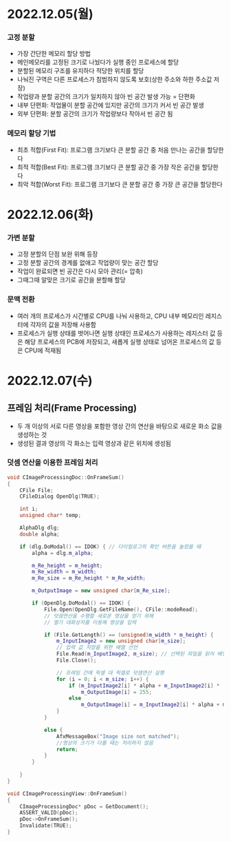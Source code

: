 # 2022.12.05(월)

### 고정 분할
- 가장 간단한 메모리 할당 방법
- 메인메모리를 고정된 크기로 나눴다가 실행 중인 프로세스에 할당
- 분할된 메모리 구조를 유지하다 적당한 위치를 할당
- 나눠진 구역은 다른 프로세스가 침범하지 않도록 보호(상한 주소와 하한 주소값 저장)
- 작업량과 분할 공간의 크기가 일치하지 않아 빈 공간 발생 가능 = 단편화
- 내부 단편화: 작업물이 분할 공간에 있지만 공간의 크기가 커서 빈 공간 발생
- 외부 단편화: 분할 공간의 크기가 작업량보다 작아서 빈 공간 됨

### 메모리 할당 기법
- 최초 적합(First Fit): 프로그램 크기보다 큰 분할 공간 중 처음 만나는 공간을 할당한다
- 최적 적합(Best Fit): 프로그램 크기보다 큰 분할 공간 중 가장 작은 공간을 할당한다
- 최악 적합(Worst Fit): 프로그램 크기보다 큰 분할 공간 중 가장 큰 공간을 할당한다

# 2022.12.06(화)
### 가변 분할
- 고정 분할의 단점 보완 위해 등장
- 고정 분할 공간의 경계를 없애고 작업량이 맞는 공간 할당
- 작업이 완료되면 빈 공간은 다시 모아 관리(= 압축)
- 그때그때 알맞은 크기로 공간을 분할해 할당

### 문맥 전환
- 여러 개의 프로세스가 시간별로 CPU를 나눠 사용하고, CPU 내부 메모리인 레지스터에 각자의 값을 저장해 사용함
- 프로세스가 실행 상태를 벗어나면 실행 상태인 프로세스가 사용하는 레지스터 값 등은 해당 프로세스의 PCB에 저장되고, 새롭게 실행 상태로 넘어온 프로세스의 값 등은 CPU에 적재됨

# 2022.12.07(수)

## 프레임 처리(Frame Processing)
- 두 개 이상의 서로 다른 영상을 포함한 영상 간의 연산을 바탕으로 새로운 화소 값을 생성하는 것
- 생성된 결과 영상의 각 화소는 입력 영상과 같은 위치에 생성됨

### 덧셈 연산을 이용한 프레임 처리
```cpp
void CImageProcessingDoc::OnFrameSum()
{
	CFile File;
	CFileDialog OpenDlg(TRUE);

	int i;
	unsigned char* temp;

	AlphaDlg dlg;
	double alpha;

	if (dlg.DoModal() == IDOK) { // 다이얼로그의 확인 버튼을 눌렀을 때
		alpha = dlg.m_alpha;

		m_Re_height = m_height;
		m_Re_width = m_width;
		m_Re_size = m_Re_height * m_Re_width;

		m_OutputImage = new unsigned char[m_Re_size];

		if (OpenDlg.DoModal() == IDOK) {
			File.Open(OpenDlg.GetFileName(), CFile::modeRead);
			// 덧셈연산을 수행할 새로운 영상을 얻기 위해
			// 열기 대화상자를 이용해 영상을 입력

			if (File.GetLength() == (unsigned)m_width * m_height) {
				m_InputImage2 = new unsigned char[m_size];
				// 입력 값 저장을 위한 배열 선언
				File.Read(m_InputImage2, m_size); // 선택된 파일을 읽어 배열에 저장
				File.Close();

				// 프레임 간에 픽셀 대 픽셀로 덧셈연산 실행
				for (i = 0; i < m_size; i++) {
					if (m_InputImage2[i] * alpha + m_InputImage2[i] * (1 - alpha) > 255)
						m_OutputImage[i] = 255;
					else
						m_OutputImage[i] = m_InputImage2[i] * alpha + m_InputImage2[i] * (1 - alpha);
				}
			}

			else {
				AfxMessageBox("Image size not matched");
				//영상의 크기가 다를 때는 처리하지 않음
				return;
			}
		}
	
	}
}
```
```cpp
void CImageProcessingView::OnFrameSum()
{
    CImageProcessingDoc* pDoc = GetDocument();
    ASSERT_VALID(pDoc);
    pDoc->OnFrameSum();
    Invalidate(TRUE);
}
```

